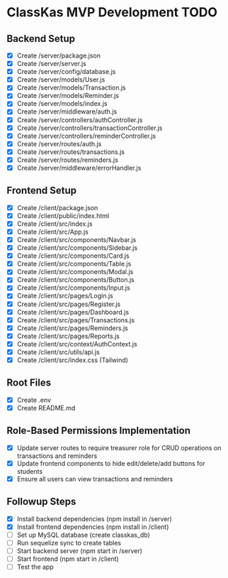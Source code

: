 # ClassKas MVP Development TODO

## Backend Setup
- [x] Create /server/package.json
- [x] Create /server/server.js
- [x] Create /server/config/database.js
- [x] Create /server/models/User.js
- [x] Create /server/models/Transaction.js
- [x] Create /server/models/Reminder.js
- [x] Create /server/models/index.js
- [x] Create /server/middleware/auth.js
- [x] Create /server/controllers/authController.js
- [x] Create /server/controllers/transactionController.js
- [x] Create /server/controllers/reminderController.js
- [x] Create /server/routes/auth.js
- [x] Create /server/routes/transactions.js
- [x] Create /server/routes/reminders.js
- [x] Create /server/middleware/errorHandler.js

## Frontend Setup
- [x] Create /client/package.json
- [x] Create /client/public/index.html
- [x] Create /client/src/index.js
- [x] Create /client/src/App.js
- [x] Create /client/src/components/Navbar.js
- [x] Create /client/src/components/Sidebar.js
- [x] Create /client/src/components/Card.js
- [x] Create /client/src/components/Table.js
- [x] Create /client/src/components/Modal.js
- [x] Create /client/src/components/Button.js
- [x] Create /client/src/components/Input.js
- [x] Create /client/src/pages/Login.js
- [x] Create /client/src/pages/Register.js
- [x] Create /client/src/pages/Dashboard.js
- [x] Create /client/src/pages/Transactions.js
- [x] Create /client/src/pages/Reminders.js
- [x] Create /client/src/pages/Reports.js
- [x] Create /client/src/context/AuthContext.js
- [x] Create /client/src/utils/api.js
- [x] Create /client/src/index.css (Tailwind)

## Root Files
- [x] Create .env
- [x] Create README.md

## Role-Based Permissions Implementation
- [x] Update server routes to require treasurer role for CRUD operations on transactions and reminders
- [x] Update frontend components to hide edit/delete/add buttons for students
- [x] Ensure all users can view transactions and reminders

## Followup Steps
- [x] Install backend dependencies (npm install in /server)
- [x] Install frontend dependencies (npm install in /client)
- [ ] Set up MySQL database (create classkas_db)
- [ ] Run sequelize sync to create tables
- [ ] Start backend server (npm start in /server)
- [ ] Start frontend (npm start in /client)
- [ ] Test the app
